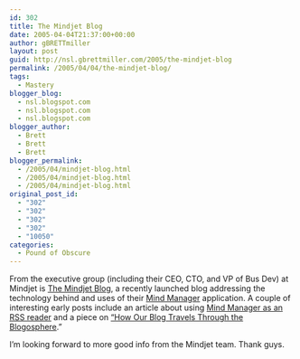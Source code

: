 ```yaml
---
id: 302
title: The Mindjet Blog
date: 2005-04-04T21:37:00+00:00
author: gBRETTmiller
layout: post
guid: http://nsl.gbrettmiller.com/2005/the-mindjet-blog
permalink: /2005/04/04/the-mindjet-blog/
tags:
  - Mastery
blogger_blog:
  - nsl.blogspot.com
  - nsl.blogspot.com
  - nsl.blogspot.com
blogger_author:
  - Brett
  - Brett
  - Brett
blogger_permalink:
  - /2005/04/mindjet-blog.html
  - /2005/04/mindjet-blog.html
  - /2005/04/mindjet-blog.html
original_post_id:
  - "302"
  - "302"
  - "302"
  - "302"
  - "10050"
categories:
  - Pound of Obscure
---
```

From the executive group (including their CEO, CTO, and VP of Bus Dev) at Mindjet is [The Mindjet Blog](http://blog.mindjet.com/), a recently launched blog addressing the technology behind and uses of their [Mind Manager](http://www.mindjet.com) application. A couple of interesting early posts include an article about using [Mind Manager as an RSS reader](http://blog.mindjet.com/2005/03/mindmanager-your-new-visual-rss-reader) and a piece on [&#8220;How Our Blog Travels Through the Blogosphere](http://blog.mindjet.com/2005/03/how-our-blog-travels-through-the-blogosphere).&#8221;

I&#8217;m looking forward to more good info from the Mindjet team. Thank guys.